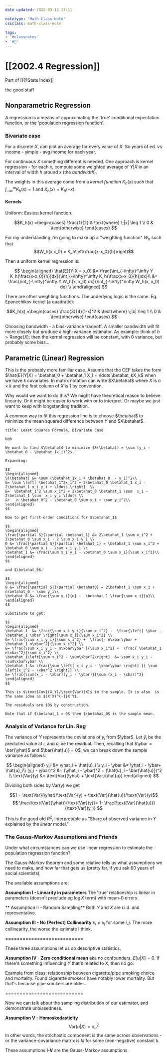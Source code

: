 ```yaml
---
date updated: 2022-03-13 17:11

notetype: "Math Class Note"
cssclass: math-class-note

tags: 
- '#classnotes'
- '#🚧'
---
```


# [[2002.4 Regression]]
Part of [[@Stats Index]]
 
the good stuff

## Nonparametric Regression

A regression is a means of approximating the 'true' conditional expectation function, or the 'population regression function'. 

### Bivariate case

For a discrete $X$, can plot an average for every value of $X$. So years of ed. vs income - simple - avg income for each year. 

For continuous $X$ something different is needed. One approach is kernel regression - for each $x$, compute some weighted average of $Y | X$ in an interval of width $h$ around $x$ (the _bandwidth_). 

The weights in this average come from a _kernel function_ $K_h(x)$ such that $\int_{-\infty}^\infty K_h(x) = 1$ and $K_h(x) = K_h(-x)$.

####  Kernels

Uniform: Easiest kernel function.  

$$K_h(x) =\begin{cases}
\frac{1}{2} & \text{where} \;|x| \leq 1 \\
0 & \text{otherwise}
\end{cases}
$$

For my understanding I'm going to make up a ''weighting function" $W_h$ such that
$$W_h(x,x_0) = K_h\left(\frac{x-x_0}{h}\right)$$

Then a uniform kernel regression is:

$$ 
\begin{aligned} 
\hat{E}]Y|X = x_0] &= \frac{\int_{-\infty}^\infty Y K_h(\frac{x-x_0}{h})dx}{\int_{-\infty}^\infty K_h(\frac{x-x_0}{h})dx}\\
&= \frac{\int_{-\infty}^\infty Y W_h(x, x_0) dx}{\int_{-\infty}^\infty W_h(x, x_0) dx} \\
\end{aligned}
$$

There are other weighting functions. The underlying logic is the same. Eg. Epanechikov kernel (a quadratic):


$$K_h(x) =\begin{cases}
\frac{3}{4}(1-x)^2 & \text{where} \;|x| \leq 1 \\
0 & \text{otherwise}
\end{cases}
$$

Choosing bandwidth - a bias-variance tradeoff. A smaller bandwidth will fit more closely but produce a high-variance estimator. As example: think of $h >\text{Range}(X)$; then the kernel regression will be constant, with 0 variance, but probably some bias...


## Parametric (Linear) Regression

This is the probably more familiar case. Assume that the CEF takes the form $\hat{E}(Y|X) = \betahat_0 + \betahat_1 X_1 + \ldots \betahat_kX_k$ when we have $k$ covariates. In matrix notation can write $X\betahat$ where $X$ is  $n \times k$ and the first column of $X$ is $1$ by convention.

Why would we want to do this? We might have theoretical reason to believe linearity. Or it might be easier to work with or to interpret. Or maybe we just want to keep with longstanding tradition. 

A common way to fit this regression line is to choose $\betahat$ to minimize the mean squared difference between $Y$ and $X\betahat$. 

```ad-info
title: Least Squares Formula, Bivariate Case

Ugh

We want to find $\betahat$ to minimize $S(\betahat) = \sum (y_i - \betahat_0 - \betahat_1x_i)^2$.

Expanding:

$$
\begin{aligned}
S(\betahat) &= \sum (\betahat_1x_i + \betahat_0  - y_i)^2\\
&= \sum \left[ \betahat_1^2x_i^2 + 2\betahat_0 \betahat_1 x_i - 2\betahat_1 x_i y_i + \ldots \right]  \\
&=  \betahat_1^2 \sum x_i^2 + 2\betahat_0 \betahat_1 \sum  x_i - 2\betahat_1 \sum  x_i y_i \ldots \\ 
&+   n \betahat_0^2 - \betahat_0 \sum y_i + \sum y_i^2\\
\end{aligned}
$$

Now to get first-order conditions for $\betahat_1$

$$
\begin{aligned}
\frac{\partial S}{\partial \betahat_1} &= 2\betahat_1 \sum x_i^2 + 2\betahat_0 \sum x_i - 2 \sum x_i y_i \\
0 &= \frac{\partial S}{\partial \betahat_1} = \betahat_1 \sum x_i^2 + \betahat_0 \sum x_i - \sum x_i y_i \\
\betahat_1 &= \frac{\sum x_i y_i - \betahat_0 \sum x_i}{\sum x_i^2}\\
\end{aligned}
$$

and $\betahat_0$: 

$$
\begin{aligned}
0 &= \frac{\partial S}{\partial \betahat0} = 2\betahat_1 \sum x_i + n\betahat_0 - \sum y_i\\
\betahat_0 &= \frac{\sum y_i}{n} -  \betahat_1 \frac{\sum x_i}{n}\\
\end{aligned}
$$

Substitute to get:

$$
\begin{aligned}
\betahat_1  &= \frac{\sum x_i y_i}{\sum x_i^2} -  \frac{\left[ \ybar -  \betahat_1 \xbar \right]\sum x_i}{\sum x_i^2} \\
&= \frac{\sum x_i y_i}{\sum x_i^2} +  \frac{- n\xbar\ybar +  \betahat_1 n\xbar^2}{\sum x_i^2} \\
&= \frac{\sum x_i y_i - n\xbar\ybar }{\sum x_i^2} +  \frac{ \betahat_1 n\xbar^2}{\sum x_i^2} \\
\betahat_1\left[\sum x_i^2 - \sum\xbar^2\right]  &= \sum x_i y_i - \sum\xbar\ybar \\
\betahat_1 &= \frac{\sum \left[ x_i y_i - \xbar\ybar \right] }{ \sum \left[x_i^2 - \xbar^2 \right]} \\
&= \frac{\sum(x_i - \xbar)(y_i - \ybar)}{\sum (x_i - \xbar)^2}
\end{aligned}
$$

This is $\text{Cov}(X,Y)/\text{Var}(X)$ in the sample. It is also  is the same idea as $(X'X)^{-1}X'Y$.

The residuals are $0$ by construction.

Note that if $\betahat_1 = 0$ then $\betahat_0$ is the sample mean.

```

### Analysis of Variance for Lin. Reg

The variance of $Y$ represents the deviations of $y_i$ from $\ybar$. Let $\hat{y}_i$ be the predicted value at $i$, and $\hat{u}_i$ be the residual. Then, recalling that $\ybar = \bar{\yhat}$ and $\bar{\hat{u}} = 0$, we can break down the sample variance  as follows:

$$
\begin{aligned}
y_i &= \yhat_i + \hat{u}_i \\
y_i - \ybar &= \yhat_i  - \ybar+ \hat{u}_i\\
(y_i - \ybar)^2 &= (\yhat_i  - \ybar)^2 + (\hat{u}_i - \bar{\hat{u}})^2 \\
\text{Var}(y) &= \text{Var}(\yhat) + \text{Var}(\hat{u})
\end{aligned}
$$

Dividing both sides by $\text{Var}(y)$ we get 

$$1 = \text{Var}(\yhat)/\text{Var}(y) + \text{Var}(\hat{u})/\text{Var}(y)$$
$$ \frac{\text{Var}(\yhat)}{\text{Var}(y)}=  1- \frac{\text{Var}(\hat{u})}{\text{Var}(y_)} $$

This is the good old $R^2$, interpretable as "Share of observed variance in $Y$ explained by the _linear_ model." 

### The Gauss-Markov Assumptions and Friends

Under what circumstances can we use linear regression to estimate the population regression function? 

The Gauss-Markov theorem and some relative  tells us what assumptions we need to make, and how far that gets us (pretty far, if you ask 60 years of social scientists)

The available assumptions are: 

**Assumption I - Linearity in parameters**
The 'true' relationship is linear in parameters (doesn't preclude eg $\log X$ term) with mean-0 errors. 


** Assumption II - Random Sampling**
Both $Y$ and $X$ are i.i.d. and representative.

**Assumption III - No (Perfect) Collinearity**
$x_i \neq x_j$ for some $i,j$. The more collinearity, the worse the estimate I think.

===========================

These three assumptions let us do descriptive statistics. 


**Assumption IV - Zero conditional mean**
aka no confounders. $E[u |X] = 0$. If there's something influencing $Y$ that's related to $X$, then no go. 

Example from class: relationship between cigarette/pipe smoking choice and mortality. Found cigarette smokers have notably lower mortality. But that's because pipe smokers are older... 


===========================

Now we can talk about the sampling distribution of our estimator, and demonstrate unbiasedness. 


**Assumption V - Homoskedasticity**
$$\text{Var}(u|X) = \sigma_u^2$$
In other words, the stochastic component is the same across observations - or the variance-covariance matrix is $kI$ for some (non-negative) constant $k$. 


These assumptions **I-V** are the Gauss-Markov assumptions. 